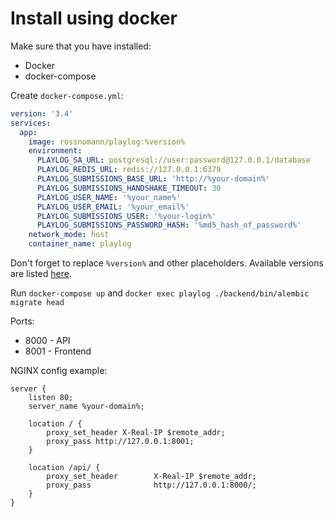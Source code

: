 # Install using docker

Make sure that you have installed:

- Docker
- docker-compose

Create `docker-compose.yml`:

```yaml
version: '3.4'
services:
  app:
    image: rossnomann/playlog:%version%
    environment:
      PLAYLOG_SA_URL: postgresql://user:password@127.0.0.1/database
      PLAYLOG_REDIS_URL: redis://127.0.0.1:6379
      PLAYLOG_SUBMISSIONS_BASE_URL: 'http://%your-domain%'
      PLAYLOG_SUBMISSIONS_HANDSHAKE_TIMEOUT: 30
      PLAYLOG_USER_NAME: '%your_name%'
      PLAYLOG_USER_EMAIL: '%your_email%'
      PLAYLOG_SUBMISSIONS_USER: '%your-login%'
      PLAYLOG_SUBMISSIONS_PASSWORD_HASH: '%md5_hash_of_password%'
    network_mode: host
    container_name: playlog

```

Don't forget to replace `%version%` and other placeholders.
Available versions are listed [here](https://hub.docker.com/r/rossnomann/playlog/tags/).

Run `docker-compose up` and `docker exec playlog ./backend/bin/alembic migrate head`

Ports:

- 8000 - API
- 8001 - Frontend

NGINX config example:

```nginx
server {
    listen 80;
    server_name %your-domain%;

    location / {
        proxy_set_header X-Real-IP $remote_addr;
        proxy_pass http://127.0.0.1:8001;
    }

    location /api/ {
        proxy_set_header        X-Real-IP $remote_addr;
        proxy_pass              http://127.0.0.1:8000/;
    }
}

```
